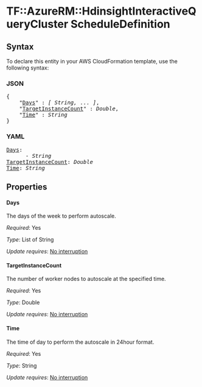 # TF::AzureRM::HdinsightInteractiveQueryCluster ScheduleDefinition

## Syntax

To declare this entity in your AWS CloudFormation template, use the following syntax:

### JSON

<pre>
{
    "<a href="#days" title="Days">Days</a>" : <i>[ String, ... ]</i>,
    "<a href="#targetinstancecount" title="TargetInstanceCount">TargetInstanceCount</a>" : <i>Double</i>,
    "<a href="#time" title="Time">Time</a>" : <i>String</i>
}
</pre>

### YAML

<pre>
<a href="#days" title="Days">Days</a>: <i>
      - String</i>
<a href="#targetinstancecount" title="TargetInstanceCount">TargetInstanceCount</a>: <i>Double</i>
<a href="#time" title="Time">Time</a>: <i>String</i>
</pre>

## Properties

#### Days

The days of the week to perform autoscale.

_Required_: Yes

_Type_: List of String

_Update requires_: [No interruption](https://docs.aws.amazon.com/AWSCloudFormation/latest/UserGuide/using-cfn-updating-stacks-update-behaviors.html#update-no-interrupt)

#### TargetInstanceCount

The number of worker nodes to autoscale at the specified time.

_Required_: Yes

_Type_: Double

_Update requires_: [No interruption](https://docs.aws.amazon.com/AWSCloudFormation/latest/UserGuide/using-cfn-updating-stacks-update-behaviors.html#update-no-interrupt)

#### Time

The time of day to perform the autoscale in 24hour format.

_Required_: Yes

_Type_: String

_Update requires_: [No interruption](https://docs.aws.amazon.com/AWSCloudFormation/latest/UserGuide/using-cfn-updating-stacks-update-behaviors.html#update-no-interrupt)

